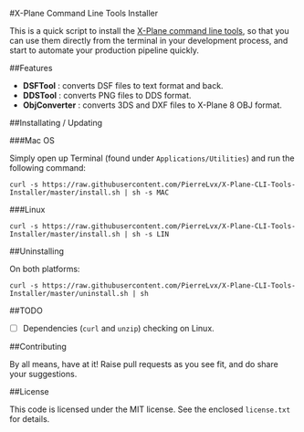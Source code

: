 #X-Plane Command Line Tools Installer

This is a quick script to install the [X-Plane command line tools](http://developer.x-plane.com/tools/xptools/), so that you can use them directly from the terminal in your development process, and start to automate your production pipeline quickly.

##Features

* **DSFTool** : converts DSF files to text format and back.
* **DDSTool** : converts PNG files to DDS format.
* **ObjConverter** : converts 3DS and DXF files to X-Plane 8 OBJ format.

##Installating / Updating

###Mac OS

Simply open up Terminal (found under `Applications/Utilities`) and run the following command:

`curl -s https://raw.githubusercontent.com/PierreLvx/X-Plane-CLI-Tools-Installer/master/install.sh | sh -s MAC`

###Linux

`curl -s https://raw.githubusercontent.com/PierreLvx/X-Plane-CLI-Tools-Installer/master/install.sh | sh -s LIN`

##Uninstalling

On both platforms:

`curl -s https://raw.githubusercontent.com/PierreLvx/X-Plane-CLI-Tools-Installer/master/uninstall.sh | sh`

##TODO

- [ ] Dependencies (`curl` and `unzip`) checking on Linux.

##Contributing

By all means, have at it! Raise pull requests as you see fit, and do share your suggestions.

##License

This code is licensed under the MIT license. See the enclosed `license.txt` for details.